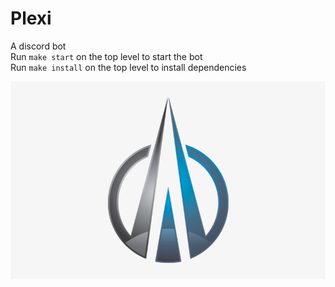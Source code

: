 # Plexi

A discord bot  
Run `make start` on the top level to start the bot  
Run `make install` on the top level to install dependencies

![](https://github.com/Nigecat/Plexi/blob/rewrite/logo.png)
